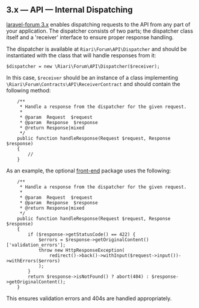 ## 3.x — API — Internal Dispatching

[laravel-forum 3.x](https://github.com/Riari/laravel-forum) enables dispatching requests to the API from any part of your application. The dispatcher consists of two parts; the dispatcher class itself and a 'receiver' interface to ensure proper response handling.

The dispatcher is available at `Riari\Forum\API\Dispatcher` and should be instantiated with the class that will handle responses from it:

```
$dispatcher = new \Riari\Forum\API\Dispatcher($receiver);
```

In this case, `$receiver` should be an instance of a class implementing `\Riari\Forum\Contracts\API\ReceiverContract` and should contain the following method:

```
    /**
     * Handle a response from the dispatcher for the given request.
     *
     * @param  Request  $request
     * @param  Response  $response
     * @return Response|mixed
     */
    public function handleResponse(Request $request, Response $response)
    {
        //
    }
```

As an example, the optional [front-end](3.x/front-end/introduction.md) package uses the following:

```
    /**
     * Handle a response from the dispatcher for the given request.
     *
     * @param  Request  $request
     * @param  Response  $response
     * @return Response|mixed
     */
    public function handleResponse(Request $request, Response $response)
    {
        if ($response->getStatusCode() == 422) {
            $errors = $response->getOriginalContent()['validation_errors'];
            throw new HttpResponseException(
                redirect()->back()->withInput($request->input())->withErrors($errors)
            );
        }
        return $response->isNotFound() ? abort(404) : $response->getOriginalContent();
    }
```

This ensures validation errors and 404s are handled appropriately.
